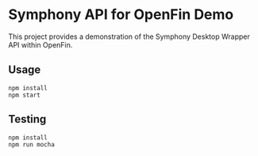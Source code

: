 # Symphony API for OpenFin Demo

This project provides a demonstration of the Symphony Desktop Wrapper API within OpenFin.

## Usage

```
npm install
npm start
```
## Testing

```
npm install
npm run mocha
```

